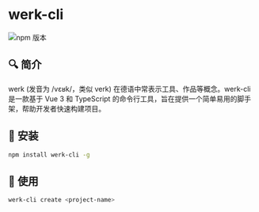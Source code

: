 # werk-cli

![npm 版本](https://img.shields.io/badge/werk-cli_v0.0.2-green)

## 🔍 简介

werk (发音为 /vɛʁk/，类似 verk) 在德语中常表示工具、作品等概念。werk-cli 是一款基于 Vue 3 和 TypeScript 的命令行工具，旨在提供一个简单易用的脚手架，帮助开发者快速构建项目。

## 🚀 安装

```bash
npm install werk-cli -g
```

## 📝 使用

```bash
werk-cli create <project-name>
```
